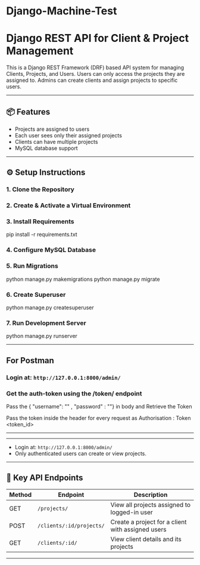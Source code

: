 # Django-Machine-Test

# Django REST API for Client & Project Management

This is a Django REST Framework (DRF) based API system for managing Clients, Projects, and Users. Users can only access the projects they are assigned to. Admins can create clients and assign projects to specific users.

---

## 📦 Features

- Projects are assigned to users
- Each user sees only their assigned projects
- Clients can have multiple projects
- MySQL database support

---

## ⚙️ Setup Instructions

### 1. Clone the Repository

### 2. Create & Activate a Virtual Environment

### 3. Install Requirements

pip install -r requirements.txt

### 4. Configure MySQL Database

### 5. Run Migrations

python manage.py makemigrations
python manage.py migrate

### 6. Create Superuser

python manage.py createsuperuser

### 7. Run Development Server

python manage.py runserver

---

##  For Postman

### Login at: `http://127.0.0.1:8000/admin/`

### Get the auth-token using the /token/ endpoint

Pass the { "username": "" , "password" : ""} in body and Retrieve the Token

Pass the token inside the header for every request as Authorisation : Token <token_id>

---

---

* Login at: `http://127.0.0.1:8000/admin/`
* Only authenticated users can create or view projects.

---

## 🔗 Key API Endpoints

| Method | Endpoint                 | Description                                       |
| ------ | ------------------------ | ------------------------------------------------- |
| GET    | `/projects/`             | View all projects assigned to logged-in user      |
| POST   | `/clients/:id/projects/` | Create a project for a client with assigned users |
| GET    | `/clients/:id/`          | View client details and its projects              |

---
